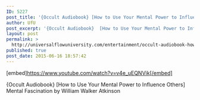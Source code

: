 ```yaml
---
ID: 5227
post_title: '{Occult Audiobook} [How to Use Your Mental Power to Influence Others] Mental Fascination'
author: UfU
post_excerpt: '{Occult Audiobook}  [How to Use Your Mental Power to Influence Others] Mental Fascination by William Walker Atkinson'
layout: post
permalink: >
  http://universalflowuniversity.com/entertainment/occult-audiobook-how-to-use-your-mental-power-to-influence-others-mental-fascination/
published: true
post_date: 2015-06-16 18:57:42
---
```

[embed]https://www.youtube.com/watch?v=v4e_uEQNVik[/embed]<br>
<p>{Occult Audiobook}  [How to Use Your Mental Power to Influence Others] Mental Fascination by William Walker Atkinson</p>